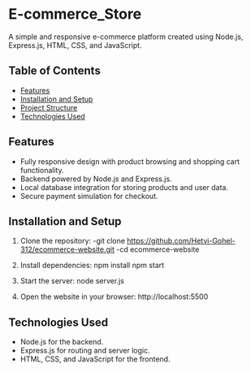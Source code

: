 # E-commerce_Store

A simple and responsive e-commerce platform created using Node.js, Express.js, HTML, CSS, and JavaScript.

## Table of Contents
- [Features](#features)
- [Installation and Setup](#installation-and-setup)
- [Project Structure](#project-structure)
- [Technologies Used](#technologies-used)

## Features
- Fully responsive design with product browsing and shopping cart functionality.
- Backend powered by Node.js and Express.js.
- Local database integration for storing products and user data.
- Secure payment simulation for checkout.

## Installation and Setup
1. Clone the repository:
   -git clone https://github.com/Hetvi-Gohel-312/ecommerce-website.git
   -cd ecommerce-website

2. Install dependencies:
   npm install
   npm start

3. Start the server:
   node server.js

4. Open the website in your browser:
   http://localhost:5500

## Technologies Used
- Node.js for the backend.
- Express.js for routing and server logic.
- HTML, CSS, and JavaScript for the frontend.


